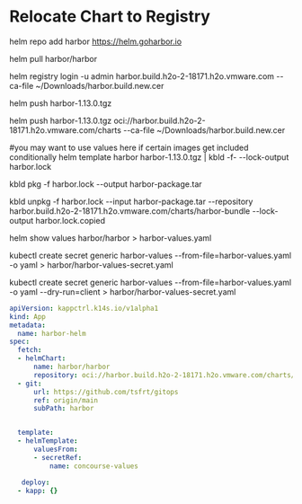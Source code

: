 # Relocate Chart to Registry

helm repo add harbor https://helm.goharbor.io

helm pull harbor/harbor 

helm registry login -u admin harbor.build.h2o-2-18171.h2o.vmware.com --ca-file ~/Downloads/harbor.build.new.cer

helm push harbor-1.13.0.tgz

helm push harbor-1.13.0.tgz oci://harbor.build.h2o-2-18171.h2o.vmware.com/charts --ca-file ~/Downloads/harbor.build.new.cer 

#you may want to use values here if certain images get included conditionally
helm template harbor harbor-1.13.0.tgz | kbld -f- --lock-output harbor.lock

kbld pkg -f harbor.lock --output harbor-package.tar

kbld unpkg -f harbor.lock --input harbor-package.tar --repository harbor.build.h2o-2-18171.h2o.vmware.com/charts/harbor-bundle --lock-output harbor.lock.copied

helm show values harbor/harbor > harbor-values.yaml

kubectl create secret generic harbor-values --from-file=harbor-values.yaml -o yaml  > harbor/harbor-values-secret.yaml

kubectl create secret generic harbor-values --from-file=harbor-values.yaml -o yaml --dry-run=client > harbor/harbor-values-secret.yaml


```yaml
apiVersion: kappctrl.k14s.io/v1alpha1
kind: App
metadata:
  name: harbor-helm
spec:
  fetch:
  - helmChart:
      name: harbor/harbor
      repository: oci://harbor.build.h2o-2-18171.h2o.vmware.com/charts/harbor:1.13.0
  - git:
      url: https://github.com/tsfrt/gitops
      ref: origin/main
      subPath: harbor


  template:
  - helmTemplate:
      valuesFrom:
      - secretRef:
          name: concourse-values

   deploy:
  - kapp: {}

```